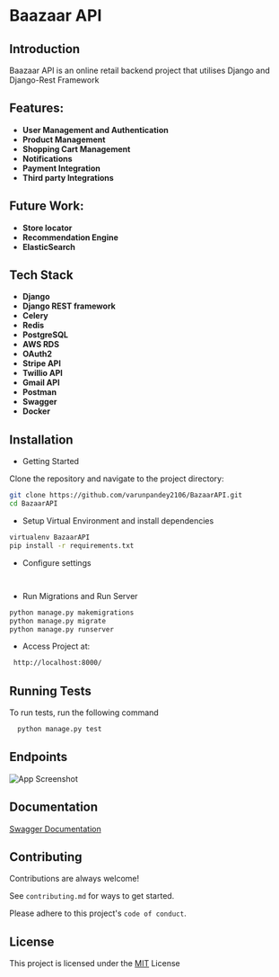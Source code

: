
# Baazaar API


## Introduction

Baazaar API is an online retail backend project  that utilises Django and Django-Rest Framework

## Features:

- **User Management and Authentication**
- **Product Management**
- **Shopping Cart Management**
- **Notifications**
- **Payment Integration**
- **Third party Integrations**

## Future Work:

- **Store locator**
- **Recommendation Engine**
- **ElasticSearch**

## Tech Stack

- **Django**
- **Django REST framework**
- **Celery** 
- **Redis** 
- **PostgreSQL**
-  **AWS RDS**
- **OAuth2**
- **Stripe API**
- **Twillio API**
- **Gmail API**
- **Postman**
- **Swagger**
- **Docker**


## Installation

- Getting Started

Clone the repository and navigate to the project directory:
```bash
git clone https://github.com/varunpandey2106/BazaarAPI.git
cd BazaarAPI
```

- Setup Virtual Environment and install dependencies 
```bash
virtualenv BazaarAPI
pip install -r requirements.txt
```
- Configure settings
```bash



```
- Run Migrations and Run Server
```bash
python manage.py makemigrations
python manage.py migrate
python manage.py runserver
```

- Access Project at: 
```bash
 http://localhost:8000/
```





## Running Tests

To run tests, run the following command

```bash
  python manage.py test
```


## Endpoints

![App Screenshot](https://via.placeholder.com/468x300?text=App+Screenshot+Here)


## Documentation

[Swagger Documentation](https://linktodocumentation)


## Contributing

Contributions are always welcome!

See `contributing.md` for ways to get started.

Please adhere to this project's `code of conduct`.


## License

This project is licensed under the [MIT](https://choosealicense.com/licenses/mit/) License
